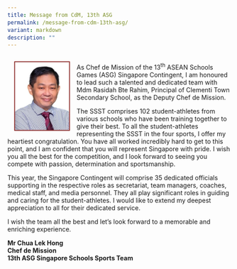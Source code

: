 ```yaml
---
title: Message from CdM, 13th ASG
permalink: /message-from-cdm-13th-asg/
variant: markdown
description: ""
---
```

<div class="isomer-image-wrapper">
<img style="width: 25%; padding: 15px" height="auto" width="100%" alt="" align="left" src="/images/CDM/1.jpg">
</div><p>
<br>As Chef de Mission of the 13<sup>th</sup> ASEAN Schools Games (ASG) Singapore
Contingent, I am honoured to lead such a talented and dedicated team with
Mdm Rasidah Bte Rahim, Principal of Clementi Town Secondary School, as
the Deputy Chef de Mission.&nbsp;&nbsp;</p>
<p>The SSST comprises 102 student-athletes from various schools who have
been training together to give their best. To all the student-athletes
representing the SSST in the four sports, I offer my heartiest congratulation.
You have all worked incredibly hard to get to this point, and I am confident
that you will represent Singapore with pride. I wish you all the best for
the competition, and I look forward to seeing you compete with passion,
determination and sportsmanship.&nbsp;</p>
<p>This year, the Singapore Contingent will comprise 35 dedicated officials
supporting in the respective roles as secretariat, team managers, coaches,
medical staff, and media personnel. They all play significant roles in
guiding and caring for the student-athletes. I would like to extend my
deepest appreciation to all for their dedicated service.&nbsp;&nbsp;</p>
<p>I wish the team all the best and let’s look forward to a memorable and
enriching experience.&nbsp;</p>
<p><strong>Mr Chua Lek Hong<br>Chef de Mission<br>13th ASG Singapore Schools Sports Team&nbsp;</strong>
</p>